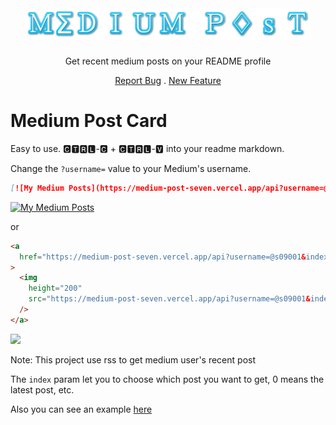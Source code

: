 </br>

<div align="center">
  <h1><img src="./assets/image/MediumPost.png" alt="Medium Post" height="50"/></h1>
  <p>Get recent medium posts on your README profile</p>
</div>

<p align="center">
  <a href="https://github.com/kurt-liao/medium-post/issues">Report Bug</a>
  .
  <a href="https://github.com/kurt-liao/medium-post/pulls">New Feature</a>
</p>

# Medium Post Card

Easy to use. 🅲🆃🆁🅻-🅲 + 🅲🆃🆁🅻-🆅 into your readme markdown.

Change the `?username=` value to your Medium's username.

```md
[![My Medium Posts](https://medium-post-seven.vercel.app/api?username=@s09001&index=0)](https://medium-post-seven.vercel.app/api?username=@s09001&index=0&is_link=true)
```

[![My Medium Posts](https://medium-post-seven.vercel.app/api?username=@s09001&index=0)](https://medium-post-seven.vercel.app/api?username=@s09001&index=0&is_link=true)

or

```html
<a
  href="https://medium-post-seven.vercel.app/api?username=@s09001&index=0&is_link=true"
>
  <img
    height="200"
    src="https://medium-post-seven.vercel.app/api?username=@s09001&index=0"
  />
</a>
```

<a href="https://medium-post-seven.vercel.app/api?username=@s09001&index=0&is_link=true">
  <img height="200" src="https://medium-post-seven.vercel.app/api?username=@s09001&index=0" />
</a>

Note: This project use rss to get medium user's recent post

The `index` param let you to choose which post you want to get, 0 means the
latest post, etc.

Also you can see an example [here](https://github.com/kurt-liao/kurt-liao)

